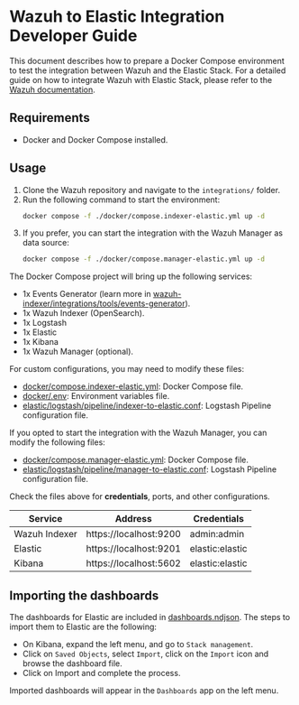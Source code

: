 # Wazuh to Elastic Integration Developer Guide

This document describes how to prepare a Docker Compose environment to test the integration between Wazuh and the Elastic Stack. For a detailed guide on how to integrate Wazuh with Elastic Stack, please refer to the [Wazuh documentation](https://documentation.wazuh.com/current/integrations-guide/elastic-stack/index.html).

## Requirements

- Docker and Docker Compose installed.

## Usage

1. Clone the Wazuh repository and navigate to the `integrations/` folder.
2. Run the following command to start the environment:
   ```bash
   docker compose -f ./docker/compose.indexer-elastic.yml up -d
   ```
3. If you prefer, you can start the integration with the Wazuh Manager as data source:
   ```bash
   docker compose -f ./docker/compose.manager-elastic.yml up -d
   ```

The Docker Compose project will bring up the following services:

- 1x Events Generator (learn more in [wazuh-indexer/integrations/tools/events-generator](../tools/events-generator/README.md)).
- 1x Wazuh Indexer (OpenSearch).
- 1x Logstash
- 1x Elastic
- 1x Kibana
- 1x Wazuh Manager (optional).

For custom configurations, you may need to modify these files:

- [docker/compose.indexer-elastic.yml](../docker/compose.indexer-elastic.yml): Docker Compose file.
- [docker/.env](../docker/.env): Environment variables file.
- [elastic/logstash/pipeline/indexer-to-elastic.conf](./logstash/pipeline/indexer-to-elastic.conf): Logstash Pipeline configuration file.

If you opted to start the integration with the Wazuh Manager, you can modify the following files:

- [docker/compose.manager-elastic.yml](../docker/compose.manager-elastic.yml): Docker Compose file.
- [elastic/logstash/pipeline/manager-to-elastic.conf](./logstash/pipeline/manager-to-elastic.conf): Logstash Pipeline configuration file.

Check the files above for **credentials**, ports, and other configurations.

| Service       | Address                | Credentials     |
| ------------- | ---------------------- | --------------- |
| Wazuh Indexer | https://localhost:9200 | admin:admin     |
| Elastic       | https://localhost:9201 | elastic:elastic |
| Kibana        | https://localhost:5602 | elastic:elastic |

## Importing the dashboards

The dashboards for Elastic are included in [dashboards.ndjson](./dashboards.ndjson). The steps to import them to Elastic are the following:

- On Kibana, expand the left menu, and go to `Stack management`.
- Click on `Saved Objects`, select `Import`, click on the `Import` icon and browse the dashboard file.
- Click on Import and complete the process.

Imported dashboards will appear in the `Dashboards` app on the left menu.
